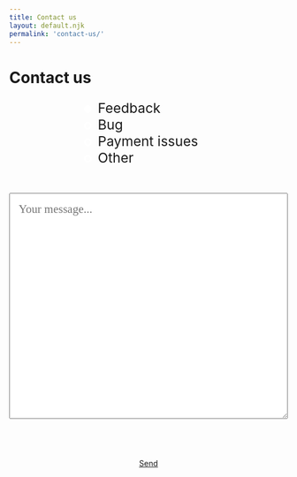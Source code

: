 ```yaml
---
title: Contact us
layout: default.njk
permalink: 'contact-us/'
---
```


<script src="/js/contact.js"></script>

<style>

#contact #sub-header {
  display: inline-block;
  margin: 2.5rem 0 4.5rem 0;
  font-size: 1.25em;
  font-weight: 100;
  text-align: center;
}
#contact #content {
  display: grid;
  align-items: start;
  justify-items: center;
}
#contact #contact-radios {
  display: flex;
  border: none;
}

@media screen and (max-width: 1200px) {
  #contact #contact-radios {
    display: grid;
    grid-template-columns: auto 1fr;
  }
}

#contact #contact-radios input {
  align-self: center;
  appearance: none;
  background: transparent;
  border-radius: 50%;
  border: 3px solid white;
  width: 14px;
  height: 14px;
}
#contact #contact-radios input:hover {
  cursor: pointer;
  background: white;
}
#contact #contact-radios input:checked {
  background: white;
}
#contact #contact-radios label:hover {
  cursor: pointer;
}
#contact #contact-radios label {
  font-size: 1.75em;
  margin-right: 2rem;
  padding-left: .5rem;
  filter: drop-shadow(var(--default-shadow));
}
#contact #contact-radios label:last-child {
  margin-right: 0;
}
#contact-text {
  width: 100%;
  margin: 2.5rem 0 4.5rem 0;
  font-size: 1.5em;
  padding: 1rem;
  box-sizing: border-box;
  font-family: Bitter;
  resize: vertical;
  min-height: 200px;
}
#contact-text:focus-visible {
  outline: none;
}

</style>

<div class="container" id="contact">
  <div id="header">
    <h1>Contact us</h1>
    <div class="separator"></div>
  </div>
  <div id="content">
    <fieldset id="contact-radios">
      <input type="radio" id="feedback" name="type" value="feedback" checked>
      <label for="feedback">Feedback</label>
      <input type="radio" id="bug" name="type" value="bug">
      <label for="bug">Bug</label>
      <input type="radio" id="payment" name="type" value="payment">
      <label for="payment">Payment issues</label>
      <input type="radio" id="other" name="type" value="other">
      <label for="other">Other</label>
    </fieldset>
    <textarea id="contact-text" rows="15" placeholder="Your message..."></textarea>
    <a class="button primary" href="/send-contact">Send</a>
  </div>
  <div id="container-footer">
    <div class="separator"></div>
  </div>
</div>

